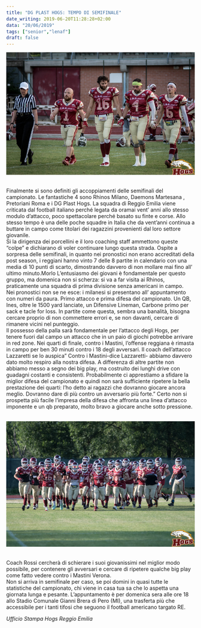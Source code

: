 ```yaml
---
title: "DG PLAST HOGS: TEMPO DI SEMIFINALE"
date_writing: 2019-06-20T11:28:28+02:00
data: "20/06/2019"
tags: ["senior","lenaf"]
draft: false
---
```


<center>
<img class="articolo" src="../img/2019/capitani.jpg">
</center>

<br/>

Finalmente si sono definiti gli accoppiamenti delle semifinali del campionato. Le fantastiche 4 sono Rhinos Milano, Daemons Martesana , Pretoriani Roma e i DG Plast Hogs.
La squadra di Reggio Emilia viene criticata dal football italiano perché legata da oramai vent’ anni allo stesso modulo d’attacco, poco spettacolare perché basato su finte e corse.
Allo stesso tempo è una delle poche squadre in Italia che da vent’anni continua a buttare in campo come titolari dei ragazzini provenienti dal loro settore giovanile.  
Si la dirigenza dei porcellini e il loro coaching staff ammettono queste “colpe” e dichiarano di voler continuare lungo questa strada. Ospite a sorpresa delle semifinali,  in quanto nei pronostici non erano accreditati della post season, i reggiani hanno vinto 7 delle 8 partite in calendario con una media di 10 punti di scarto, dimostrando davvero di non mollare mai fino all’ ultimo minuto.Morlo
L’entusiasmo dei giovani è fondamentale per questo gruppo, ma domenica non si scherza: si va a far visita ai Rhinos, praticamente una squadra di prima divisione senza americani in campo.  
Nei pronostici non se ne esce: i milanesi si presentano all’ appuntamento con numeri da paura. Primo attacco e prima difesa del campionato. Un QB, Ines, oltre le 1500 yard lanciate, un Difensive Lineman, Carbone primo per sack e tacle for loss.
In partite come questa, sembra una banalità, bisogna cercare proprio di non commettere errori e, se non davanti, cercare di rimanere vicini nel punteggio.  
Il possesso della palla sarà fondamentale per l’attacco degli  Hogs, per tenere fuori dal campo un attacco che in un paio di giochi potrebbe arrivare in red zone.
Nei quarti di finale, contro i Mastini, l’offense reggiana è rimasta in campo per ben 30 minuti contro i 18 degli avversari. Il coach dell’attacco Lazzaretti se lo auspica” Contro i Mastini-dice Lazzaretti- abbiamo davvero dato molto respiro alla nostra difesa. A differenza di altre partite non abbiamo messo a segno dei big play, ma costruito dei lunghi drive con guadagni costanti e consistenti. Probabilmente ci apprestiamo a sfidare la miglior difesa del campionato e quindi non sarà sufficiente ripetere la bella prestazione dei quarti: l’ho detto ai ragazzi che dovranno giocare ancora meglio. Dovranno dare di più contro un avversario più forte.”
Certo non si prospetta più facile l’impresa della difesa che affronta una linea d’attacco imponente e un qb preparato, molto bravo a giocare anche sotto pressione.  
  
  
<br/>

<center>
<img class="articolo" src="../img/2019/squadra.jpg">
</center>

<br/>  

Coach Rossi cercherà di schierare i suoi giovanissimi  nel miglior modo possibile, per contenere gli avversari e cercare di ripetere qualche big play come fatto vedere contro i Mastini Verona.  
Non si arriva in semifinale per caso, se poi domini in quasi tutte le statistiche del campionato, chi viene in casa tua sa che lo aspetta una giornata lunga e pesante.    L’appuntamento è per domenica sera alle ore 18 allo Stadio Comunale Gianni Brera di Pero (MI), una trasferta più che accessibile per i tanti tifosi che seguono il football americano targato RE.  
  

*Ufficio Stampa Hogs Reggio Emilia*